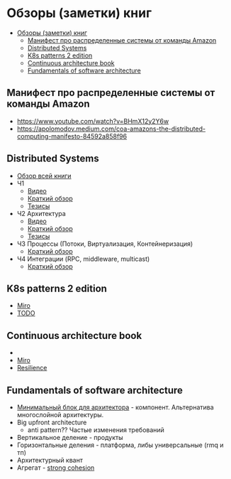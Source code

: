 # Обзоры (заметки) книг

- [Обзоры (заметки) книг](#обзоры-заметки-книг)
  - [Манифест про распределенные системы от команды Аmazon](#манифест-про-распределенные-системы-от-команды-аmazon)
  - [Distributed Systems](#distributed-systems)
  - [K8s patterns 2 edition](#k8s-patterns-2-edition)
  - [Continuous architecture book](#continuous-architecture-book)
  - [Fundamentals of software architecture](#fundamentals-of-software-architecture)

## Манифест про распределенные системы от команды Аmazon

- https://www.youtube.com/watch?v=BHmX12y2Y6w
- https://apolomodov.medium.com/coa-amazons-the-distributed-computing-manifesto-84592a858f96

## Distributed Systems

- [Обзор всей книги](https://apolomodov.medium.com/review-distributed-systems-691b557f4886)
- Ч1
  - [Видео](https://www.youtube.com/watch?v=UvGA558mPhQ)
  - [Краткий обзор](https://apolomodov.medium.com/coa-distributed-systems-4th-ed-part1-introduction-c278a027ea30)
  - [Тезисы](https://miro.com/app/board/uXjVPyUcgT8=/)
- Ч2 Архитектура
  - [Видео](https://youtu.be/euxnCZ7ErjY)
  - [Краткий обзор](https://apolomodov.medium.com/coa-distributed-systems-4th-ed-2-architecture-af563b2332bd)
  - [Тезисы](https://miro.com/app/board/uXjVPwTPVbE=/?share_link_id=977490792121)
- Ч3 Процессы (Потоки, Виртуализация, Контейнеризация)
  - [Краткий обзор](https://apolomodov.medium.com/coa-distributed-systems-4th-ed-3-processes-f099424e8418)
- Ч4 Интеграции (RPC, middleware, multicast)
  - [Краткий обзор](https://apolomodov.medium.com/coa-distributed-systems-4th-ed-4-communication-c5ce331015e9)

## K8s patterns 2 edition

- [Miro](https://miro.com/app/board/uXjVM19PfOI=/?share_link_id=673793612923)
- [TODO](https://tellmeabout.tech/kubernetes-patterns-bca135e4d8ee)

## Continuous architecture book

- [](https://t.me/book_cube/1567)
- [Miro](https://miro.com/app/board/uXjVNQUVkGU=/?share_link_id=497743382626)
- [Resilience](../arch/ability/resilience.md)

## Fundamentals of software architecture

- [Минимальный блок для архитектора](https://music.yandex.ru/album/14948662) - компонент. Альтернатива многослойной архитектуры.
- Big upfront architecture
  - anti pattern?? Частые изменения требований
- Вертикальное деление - продукты
- Горизонтальные деления - платформа, либы универсальные (rmq  и тп)
- Архитектурный квант
- Агрегат - [strong cohesion](../arch/pattern/strong.cohesion.md)
